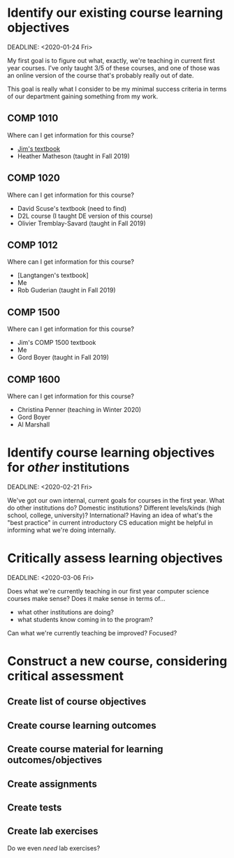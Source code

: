 Identify our existing course learning objectives
================================================

DEADLINE: <2020-01-24 Fri>

My first goal is to figure out what, exactly, we're teaching in current first
year courses. I've only taught 3/5 of these courses, and one of those was an
online version of the course that's probably really out of date.

This goal is really what I consider to be my minimal success criteria in
terms of our department gaining something from my work.

COMP 1010
---------

Where can I get information for this course?

* [Jim's textbook]
* Heather Matheson (taught in Fall 2019)

[Jim's textbook]: https://cs.umanitoba.ca/~young/learnToProgram/

COMP 1020
---------

Where can I get information for this course?

* David Scuse's textbook (need to find)
* D2L course (I taught DE version of this course)
* Olivier Tremblay-Savard (taught in Fall 2019)

COMP 1012
---------

Where can I get information for this course?

* [Langtangen's textbook]
* Me
* Rob Guderian (taught in Fall 2019)

COMP 1500
---------

Where can I get information for this course?

* Jim's COMP 1500 textbook
* Me
* Gord Boyer (taught in Fall 2019)

COMP 1600
---------

Where can I get information for this course?

* Christina Penner (teaching in Winter 2020)
* Gord Boyer
* Al Marshall

Identify course learning objectives for *other* institutions
============================================================

DEADLINE: <2020-02-21 Fri>

We've got our own internal, current goals for courses in the first year. What
do other institutions do? Domestic institutions? Different levels/kinds (high
school, college, university)? International? Having an idea of what's the
"best practice" in current introductory CS education might be helpful in
informing what we're doing internally.

Critically assess learning objectives
=====================================

DEADLINE: <2020-03-06 Fri>

Does what we're currently teaching in our first year computer science courses
make sense? Does it make sense in terms of...

- what other institutions are doing?
- what students know coming in to the program?

Can what we're currently teaching be improved? Focused?

Construct a new course, considering critical assessment
=======================================================

Create list of course objectives
--------------------------------

Create course learning outcomes
-------------------------------

Create course material for learning outcomes/objectives
-------------------------------------------------------

Create assignments
------------------

Create tests
------------

Create lab exercises
--------------------

Do we even *need*  lab exercises?

